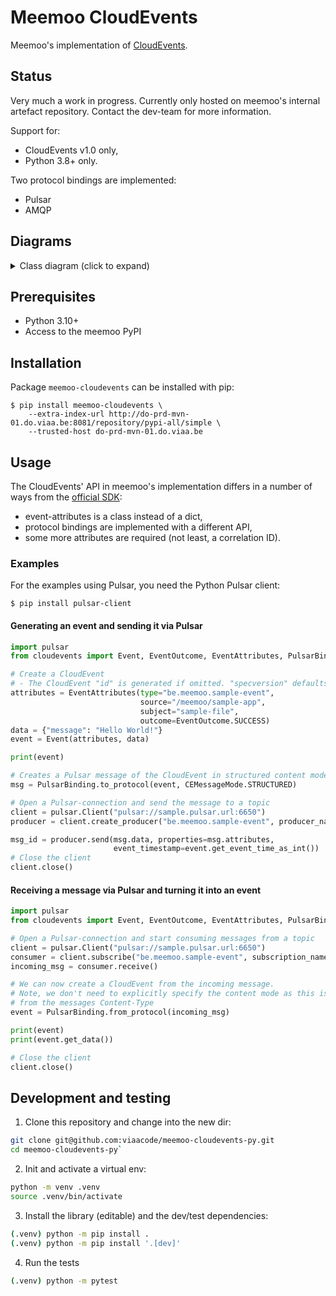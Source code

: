 # Meemoo CloudEvents

Meemoo's implementation of [CloudEvents](https://github.com/cloudevents/spec).

## Status

Very much a work in progress. Currently only hosted on meemoo's internal
artefact repository. Contact the dev-team for more information.

Support for:

- CloudEvents v1.0 only,
- Python 3.8+ only.

Two protocol bindings are implemented:

- Pulsar
- AMQP

## Diagrams

<details>
  <summary>Class diagram (click to expand)</summary>

  ![meemoo-cloudevents-py](http://www.plantuml.com/plantuml/proxy?src=https://raw.githubusercontent.com/viaacode/meemoo-cloudevents-py/main/docs/event_protocol_message.puml&fmt=svg)

</details>

## Prerequisites

* Python 3.10+
* Access to the meemoo PyPI

## Installation

Package `meemoo-cloudevents` can be installed with pip:

```
$ pip install meemoo-cloudevents \
    --extra-index-url http://do-prd-mvn-01.do.viaa.be:8081/repository/pypi-all/simple \
    --trusted-host do-prd-mvn-01.do.viaa.be
```

## Usage

The CloudEvents' API in meemoo's implementation differs in a number of ways
from the [official SDK](https://github.com/cloudevents/sdk-python):

- event-attributes is a class instead of a dict,
- protocol bindings are implemented with a different API,
- some more attributes are required (not least, a correlation ID).

### Examples

For the examples using Pulsar, you need the Python Pulsar client:

```
$ pip install pulsar-client
```

#### Generating an event and sending it via Pulsar

```python
import pulsar
from cloudevents import Event, EventOutcome, EventAttributes, PulsarBinding, CEMessageMode

# Create a CloudEvent
# - The CloudEvent "id" is generated if omitted. "specversion" defaults to "1.0".
attributes = EventAttributes(type="be.meemoo.sample-event",
                             source="/meemoo/sample-app",
                             subject="sample-file",
                             outcome=EventOutcome.SUCCESS)
data = {"message": "Hello World!"}
event = Event(attributes, data)

print(event)

# Creates a Pulsar message of the CloudEvent in structured content mode
msg = PulsarBinding.to_protocol(event, CEMessageMode.STRUCTURED)

# Open a Pulsar-connection and send the message to a topic
client = pulsar.Client("pulsar://sample.pulsar.url:6650")
producer = client.create_producer("be.meemoo.sample-event", producer_name="sample-app")

msg_id = producer.send(msg.data, properties=msg.attributes,
                       event_timestamp=event.get_event_time_as_int())
# Close the client
client.close()
```

#### Receiving a message via Pulsar and turning it into an event


```python
import pulsar
from cloudevents import Event, EventOutcome, EventAttributes, PulsarBinding, CEMessageMode

# Open a Pulsar-connection and start consuming messages from a topic
client = pulsar.Client("pulsar://sample.pulsar.url:6650")
consumer = client.subscribe("be.meemoo.sample-event", subscription_name="sample-app")
incoming_msg = consumer.receive()

# We can now create a CloudEvent from the incoming message.
# Note, we don't need to explicitly specify the content mode as this is inferred
# from the messages Content-Type
event = PulsarBinding.from_protocol(incoming_msg)

print(event)
print(event.get_data())

# Close the client
client.close()
```

## Development and testing

1. Clone this repository and change into the new dir:

```bash
git clone git@github.com:viaacode/meemoo-cloudevents-py.git
cd meemoo-cloudevents-py`
```

2. Init and activate a virtual env:

```bash
python -m venv .venv
source .venv/bin/activate
```

3. Install the library (editable) and the dev/test dependencies:

```bash
(.venv) python -m pip install .
(.venv) python -m pip install '.[dev]'
```

4. Run the tests

```bash
(.venv) python -m pytest
```
